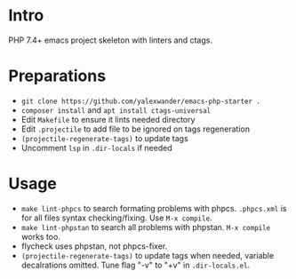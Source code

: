 # Intro

PHP 7.4+ emacs project skeleton with linters and ctags.

# Preparations

- `git clone https://github.com/yalexwander/emacs-php-starter .`
- `composer install` and `apt install ctags-universal`
- Edit `Makefile` to ensure it lints needed directory
- Edit `.projectile` to add file to be ignored on tags regeneration
- `(projectile-regenerate-tags)` to update tags
- Uncomment `lsp` in `.dir-locals` if needed


# Usage

- `make lint-phpcs` to search formating problems with phpcs. `.phpcs.xml` is for all files syntax checking/fixing. Use `M-x compile`.
- `make lint-phpstan` to search all problems with phpstan. `M-x compile` works too.
- flycheck uses phpstan, not phpcs-fixer.
- `(projectile-regenerate-tags)` to update tags when needed, variable decalrations omitted. Tune flag "-v" to "+v" in `.dir-locals.el`.
